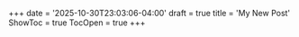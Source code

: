 +++
date = '2025-10-30T23:03:06-04:00'
draft = true
title = 'My New Post'
ShowToc = true
TocOpen = true
+++
